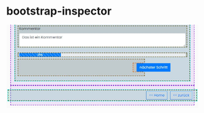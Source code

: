 # bootstrap-inspector

![Vorschau Bild](https://github.com/dannerbam/bootstrap-inspector/blob/master/images/bootstrap-inspector.jpg?raw=true)
